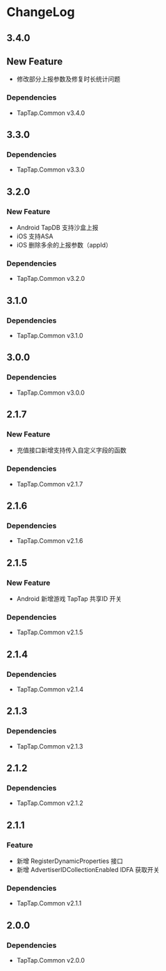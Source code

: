# ChangeLog

## 3.4.0

## New Feature

- 修改部分上报参数及修复时长统计问题

### Dependencies

- TapTap.Common v3.4.0

## 3.3.0

### Dependencies

- TapTap.Common v3.3.0

## 3.2.0

### New Feature

- Android TapDB 支持沙盒上报
- iOS 支持ASA
- iOS 删除多余的上报参数（appId）

### Dependencies

- TapTap.Common v3.2.0

## 3.1.0

### Dependencies

- TapTap.Common v3.1.0

## 3.0.0

### Dependencies

- TapTap.Common v3.0.0

## 2.1.7

### New Feature

- 充值接口新增支持传入自定义字段的函数

### Dependencies

- TapTap.Common v2.1.7

## 2.1.6

### Dependencies

- TapTap.Common v2.1.6

## 2.1.5

### New Feature

- Android 新增游戏 TapTap 共享ID 开关

### Dependencies

- TapTap.Common v2.1.5

## 2.1.4

### Dependencies

- TapTap.Common v2.1.4

## 2.1.3

### Dependencies

- TapTap.Common v2.1.3

## 2.1.2

### Dependencies

- TapTap.Common v2.1.2

## 2.1.1

### Feature

- 新增 RegisterDynamicProperties 接口
- 新增 AdvertiserIDCollectionEnabled IDFA 获取开关

### Dependencies

- TapTap.Common v2.1.1

## 2.0.0

### Dependencies

* TapTap.Common v2.0.0
